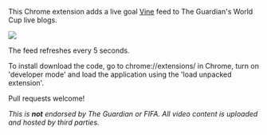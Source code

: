 
This Chrome extension adds a live goal [Vine](https://vine.co/) feed to The Guardian's World Cup live blogs.

<img src="vine.png"/>

The feed refreshes every 5 seconds.

To install download the code, go to chrome://extensions/ in Chrome, turn on 'developer mode' and load the application using the 'load unpacked extension'.

Pull requests welcome!

_This is **not** endorsed by The Guardian or FIFA. All video content is uploaded and hosted by third parties._
